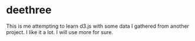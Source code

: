 # deethree

This is me attempting to learn d3.js with some data I gathered from
another project. I like it a lot. I will use more for sure.
